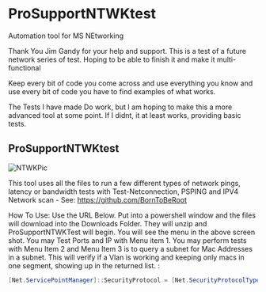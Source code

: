 # ProSupportNTWKtest

Automation tool for MS NEtworking 

Thank You Jim Gandy for your help and support.  This is a test of a future network series of test. Hoping to be able to finish it and make it multi-functional

Keep every bit of code you come across and use everything you know and use every bit of code you have to find examples of what works. 

The Tests I have made Do work, but I am hoping to make this a more advanced tool at some point. If I didnt, it at least works, providing basic tests. 

## ProSupportNTWKtest
![NTWKPic](https://user-images.githubusercontent.com/79279019/138011794-f2ad773f-b458-4f36-af78-2a89e3533f22.png)
 
This tool uses all the files to run a few different types of network pings, latency or bandwidth tests with Test-Netconnection, PSPING and IPV4 Network scan - See: https://github.com/BornToBeRoot
  
   

    
   How To Use: 
 Use the URL Below. Put into a powershell window and the files will download into the Downloads Folder. They will unzip and ProSupportNTWKTest will begin. You will 
 see the menu in the above screen shot. You may Test Ports and IP with Menu item 1. You may perform tests with Menu Item 2 and Menu Item 3 is to query a subnet for 
 Mac Addresses in a subnet. This will verify if a Vlan is working and keeping only macs in one segment, showing up in the returned list. :
```Powershell
[Net.ServicePointManager]::SecurityProtocol = [Net.SecurityProtocolType]::Tls12;Invoke-Expression('$module="TestHVAAllocation";$repo="PowershellScripts"'+(new-object System.net.webclient).DownloadString('https://raw.githubusercontent.com/Louisjreeves/ProSupportNTWKtest/main/ExpandAnd Run.ps1')); Invoke-ProSupportNTWKTtest
```
